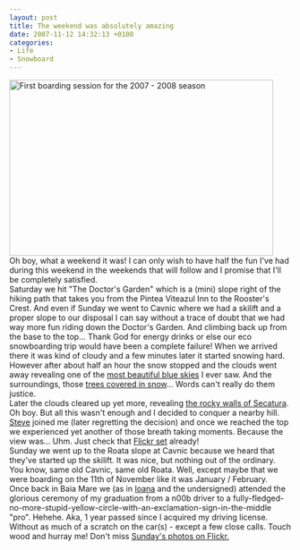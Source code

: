 ```yaml
---
layout: post
title: The weekend was absolutely amazing
date: 2007-11-12 14:32:13 +0100
categories:
- Life
- Snowboard
---
```

<p><a href="http://www.flickr.com/photos/janos/sets/72157603067576867/"><img src="http://www.rusiczki.net/blog/blogpics/first-boarding-session-2007-2008.jpg" width="471" height="315" border="0" alt="First boarding session for the 2007 - 2008 season" class="image"/></a><br />
Oh boy, what a weekend it was! I can only wish to have half the fun I've had during this weekend in the weekends that will follow and I promise that I'll be completely satisfied.<br />
Saturday we hit "The Doctor's Garden" which is a (mini) slope right of the hiking path that takes you from the Pintea Viteazul Inn to the Rooster's Crest. And even if Sunday we went to Cavnic where we had a skilift and a proper slope to our disposal I can say without a trace of doubt that we had way more fun riding down the Doctor's Garden. And climbing back up from the base to the top... Thank God for energy drinks or else our eco snowboarding trip would have been a complete failure! When we arrived there it was kind of cloudy and a few minutes later it started snowing hard. However after about half an hour the snow stopped and the clouds went away revealing one of the <a href="http://www.flickr.com/photos/janos/1952695398/">most beautiful blue skies</a> I ever saw. And the surroundings, those <a href="http://www.flickr.com/photos/janos/1951847481/">trees covered in snow</a>... Words can't really do them justice.<br />
Later the clouds cleared up yet more, revealing <a href="http://www.flickr.com/photos/janos/1951841983/">the rocky walls of Secatura</a>. Oh boy. But all this wasn't enough and I decided to conquer a nearby hill. <a href="http://www.flickr.com/photos/7305332@N05/">Steve</a> joined me (later regretting the decision) and once we reached the top we experienced yet another of those breath taking moments. Because the view was... Uhm. Just check that <a href="http://www.flickr.com/photos/janos/sets/72157603067576867/">Flickr set</a> already!<br />
Sunday we went up to the Roata slope at Cavnic because we heard that they've started up the skilift. It was nice, but nothing out of the ordinary. You know, same old Cavnic, same old Roata. Well, except maybe that we were boarding on the 11th of November like it was January / February.<br />
Once back in Baia Mare we (as in <a href="http://www.flickr.com/photos/ioana/">Ioana</a> and the undersigned) attended the glorious ceremony of my graduation from a n00b driver to a fully-fledged-no-more-stupid-yellow-circle-with-an-exclamation-sign-in-the-middle "pro". Hehehe. Aka, 1 year passed since I acquired my driving license. Without as much of a scratch on the car(s) - except a few close calls. Touch wood and hurray me! Don't miss <a href="http://www.flickr.com/photos/janos/archives/date-posted/2007/11/11/">Sunday's photos on Flickr.</a></p>
